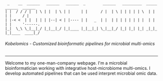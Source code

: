 ```
 _    __  ______   ______   ______  _        ______   _________  _____  ______  ______  
| |  / / / |  | \ | |  | \ | |     | |      / |  | \ | | | | | \  | |  | |     / |      
| |-< <  | |  | | | |--| < | |---- | |   _  | |  | | | | | | | |  | |  | |     '------. 
|_|  \_\ \_|__|_/ |_|__|_/ |_|____ |_|__|_| \_|__|_/ |_| |_| |_| _|_|_ |_|____  ____|_/ 
```



###### Kobelomics - Customized bioinformatic pipelines for microbial multi-omics 

---

Welcome to my one-man-company webpage. I'm a microbial bioinformatician working with integrative host-microbiome multi-omics. I develop automated pipelines that can be used interpret microbial omic data.
